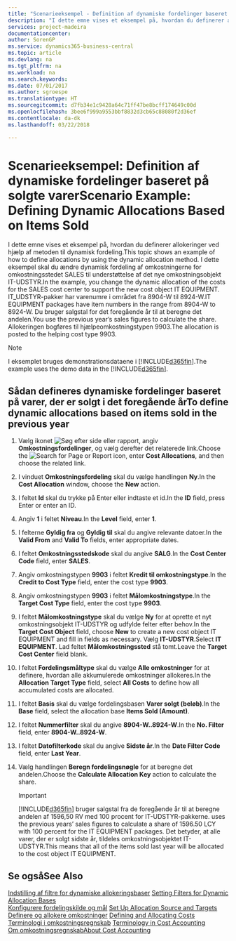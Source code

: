```yaml
---
title: "Scenarieeksempel - Definition af dynamiske fordelinger baseret på solgte varer | Microsoft Docs"
description: "I dette emne vises et eksempel på, hvordan du definerer allokeringer ved hjælp af metoden til dynamisk fordeling."
services: project-madeira
documentationcenter: 
author: SorenGP
ms.service: dynamics365-business-central
ms.topic: article
ms.devlang: na
ms.tgt_pltfrm: na
ms.workload: na
ms.search.keywords: 
ms.date: 07/01/2017
ms.author: sgroespe
ms.translationtype: HT
ms.sourcegitcommit: d7fb34e1c9428a64c71ff47be8bcff174649c00d
ms.openlocfilehash: 3bee6f999a9553bbf8832d3cb65c88080f2d36ef
ms.contentlocale: da-dk
ms.lasthandoff: 03/22/2018

---
```

# <a name="scenario-example-defining-dynamic-allocations-based-on-items-sold"></a><span data-ttu-id="8971c-103">Scenarieeksempel: Definition af dynamiske fordelinger baseret på solgte varer</span><span class="sxs-lookup"><span data-stu-id="8971c-103">Scenario Example: Defining Dynamic Allocations Based on Items Sold</span></span>
<span data-ttu-id="8971c-104">I dette emne vises et eksempel på, hvordan du definerer allokeringer ved hjælp af metoden til dynamisk fordeling.</span><span class="sxs-lookup"><span data-stu-id="8971c-104">This topic shows an example of how to define allocations by using the dynamic allocation method.</span></span> <span data-ttu-id="8971c-105">I dette eksempel skal du ændre dynamisk fordeling af omkostningerne for omkostningsstedet SALES til understøttelse af det nye omkostningsobjekt IT-UDSTYR.</span><span class="sxs-lookup"><span data-stu-id="8971c-105">In the example, you change the dynamic allocation of the costs for the SALES cost center to support the new cost object IT EQUIPMENT.</span></span> <span data-ttu-id="8971c-106">IT_UDSTYR-pakker har varenumre i området fra 8904-W til 8924-W.</span><span class="sxs-lookup"><span data-stu-id="8971c-106">IT EQUIPMENT packages have item numbers in the range from 8904-W to 8924-W.</span></span> <span data-ttu-id="8971c-107">Du bruger salgstal for det foregående år til at beregne det andelen.</span><span class="sxs-lookup"><span data-stu-id="8971c-107">You use the previous year’s sales figures to calculate the share.</span></span> <span data-ttu-id="8971c-108">Allokeringen bogføres til hjælpeomkostningstypen 9903.</span><span class="sxs-lookup"><span data-stu-id="8971c-108">The allocation is posted to the helping cost type 9903.</span></span>  

> [!NOTE]  
>  <span data-ttu-id="8971c-109">I eksemplet bruges demonstrationsdataene i [!INCLUDE[d365fin](includes/d365fin_md.md)].</span><span class="sxs-lookup"><span data-stu-id="8971c-109">The example uses the demo data in the [!INCLUDE[d365fin](includes/d365fin_md.md)].</span></span>  

## <a name="to-define-dynamic-allocations-based-on-items-sold-in-the-previous-year"></a><span data-ttu-id="8971c-110">Sådan defineres dynamiske fordelinger baseret på varer, der er solgt i det foregående år</span><span class="sxs-lookup"><span data-stu-id="8971c-110">To define dynamic allocations based on items sold in the previous year</span></span>  

1.  <span data-ttu-id="8971c-111">Vælg ikonet ![Søg efter side eller rapport](media/ui-search/search_small.png "Ikonet Søg efter side eller rapport"), angiv **Omkostningsfordelinger**, og vælg derefter det relaterede link.</span><span class="sxs-lookup"><span data-stu-id="8971c-111">Choose the ![Search for Page or Report](media/ui-search/search_small.png "Search for Page or Report icon") icon, enter **Cost Allocations**, and then choose the related link.</span></span>  
2.  <span data-ttu-id="8971c-112">I vinduet **Omkostningsfordeling** skal du vælge handlingen **Ny**.</span><span class="sxs-lookup"><span data-stu-id="8971c-112">In the **Cost Allocation** window, choose the **New** action.</span></span>  
3.  <span data-ttu-id="8971c-113">I feltet **Id** skal du trykke på Enter eller indtaste et id.</span><span class="sxs-lookup"><span data-stu-id="8971c-113">In the **ID** field, press Enter or enter an ID.</span></span>  
4.  <span data-ttu-id="8971c-114">Angiv **1** i feltet **Niveau**.</span><span class="sxs-lookup"><span data-stu-id="8971c-114">In the **Level** field, enter **1**.</span></span>  
5.  <span data-ttu-id="8971c-115">I felterne **Gyldig fra** og **Gyldig til** skal du angive relevante datoer.</span><span class="sxs-lookup"><span data-stu-id="8971c-115">In the **Valid From** and **Valid To** fields, enter appropriate dates.</span></span>  
6.  <span data-ttu-id="8971c-116">I feltet **Omkostningsstedskode** skal du angive **SALG**.</span><span class="sxs-lookup"><span data-stu-id="8971c-116">In the **Cost Center Code** field, enter **SALES**.</span></span>  
7.  <span data-ttu-id="8971c-117">Angiv omkostningstypen **9903** i feltet **Kredit til omkostningstype**.</span><span class="sxs-lookup"><span data-stu-id="8971c-117">In the **Credit to Cost Type** field, enter the cost type **9903**.</span></span>  
8.  <span data-ttu-id="8971c-118">Angiv omkostningstypen **9903** i feltet **Målomkostningstype**.</span><span class="sxs-lookup"><span data-stu-id="8971c-118">In the **Target Cost Type** field, enter the cost type **9903**.</span></span>  
9. <span data-ttu-id="8971c-119">I feltet **Målomkostningstype** skal du vælge **Ny** for at oprette et nyt omkostningsobjekt IT-UDSTYR og udfylde felter efter behov.</span><span class="sxs-lookup"><span data-stu-id="8971c-119">In the **Target Cost Object** field, choose **New** to create a new cost object IT EQUIPMENT and fill in fields as necessary.</span></span> <span data-ttu-id="8971c-120">Vælg **IT-UDSTYR**.</span><span class="sxs-lookup"><span data-stu-id="8971c-120">Select **IT EQUIPMENT**.</span></span> <span data-ttu-id="8971c-121">Lad feltet **Målomkostningssted** stå tomt.</span><span class="sxs-lookup"><span data-stu-id="8971c-121">Leave the **Target Cost Center** field blank.</span></span>  
10. <span data-ttu-id="8971c-122">I feltet **Fordelingsmåltype** skal du vælge **Alle omkostninger** for at definere, hvordan alle akkumulerede omkostninger allokeres.</span><span class="sxs-lookup"><span data-stu-id="8971c-122">In the **Allocation Target Type** field, select **All Costs** to define how all accumulated costs are allocated.</span></span>  
11. <span data-ttu-id="8971c-123">I feltet **Basis** skal du vælge fordelingsbasen **Varer solgt (beløb)**.</span><span class="sxs-lookup"><span data-stu-id="8971c-123">In the **Base** field, select the allocation base **Items Sold (Amount)**.</span></span>  
12. <span data-ttu-id="8971c-124">I feltet **Nummerfilter** skal du angive **8904-W..8924-W**.</span><span class="sxs-lookup"><span data-stu-id="8971c-124">In the **No. Filter** field, enter **8904-W..8924-W**.</span></span>  
13. <span data-ttu-id="8971c-125">I feltet **Datofilterkode** skal du angive **Sidste år**.</span><span class="sxs-lookup"><span data-stu-id="8971c-125">In the **Date Filter Code** field, enter **Last Year**.</span></span>  
14. <span data-ttu-id="8971c-126">Vælg handlingen **Beregn fordelingsnøgle** for at beregne det andelen.</span><span class="sxs-lookup"><span data-stu-id="8971c-126">Choose the **Calculate Allocation Key** action to calculate the share.</span></span>  

    > [!IMPORTANT]  
    >  [!INCLUDE[d365fin](includes/d365fin_md.md)]<span data-ttu-id="8971c-127"> bruger salgstal fra de foregående år til at beregne andelen af 1596,50 RV med 100 procent for IT-UDSTYR-pakkerne.</span><span class="sxs-lookup"><span data-stu-id="8971c-127"> uses the previous years’ sales figures to calculate a share of 1596.50 LCY with 100 percent for the IT EQUIPMENT packages.</span></span> <span data-ttu-id="8971c-128">Det betyder, at alle varer, der er solgt sidste år, tildeles omkostningsobjektet IT-UDSTYR.</span><span class="sxs-lookup"><span data-stu-id="8971c-128">This means that all of the items sold last year will be allocated to the cost object IT EQUIPMENT.</span></span>  

## <a name="see-also"></a><span data-ttu-id="8971c-129">Se også</span><span class="sxs-lookup"><span data-stu-id="8971c-129">See Also</span></span>  
 <span data-ttu-id="8971c-130">[Indstilling af filtre for dynamiske allokeringsbaser](finance-setting-filters-for-dynamic-allocation-bases.md) </span><span class="sxs-lookup"><span data-stu-id="8971c-130">[Setting Filters for Dynamic Allocation Bases](finance-setting-filters-for-dynamic-allocation-bases.md) </span></span>  
 <span data-ttu-id="8971c-131">[Konfigurere fordelingskilde og mål](finance-how-to-set-up-allocation-source-and-targets.md) </span><span class="sxs-lookup"><span data-stu-id="8971c-131">[Set Up Allocation Source and Targets](finance-how-to-set-up-allocation-source-and-targets.md) </span></span>  
 <span data-ttu-id="8971c-132">[Definere og allokere omkostninger](finance-define-and-allocate-costs.md) </span><span class="sxs-lookup"><span data-stu-id="8971c-132">[Defining and Allocating Costs](finance-define-and-allocate-costs.md) </span></span>  
 <span data-ttu-id="8971c-133">[Terminologi i omkostningsregnskab](finance-terminology-in-cost-accounting.md) </span><span class="sxs-lookup"><span data-stu-id="8971c-133">[Terminology in Cost Accounting](finance-terminology-in-cost-accounting.md) </span></span>  
 [<span data-ttu-id="8971c-134">Om omkostningsregnskab</span><span class="sxs-lookup"><span data-stu-id="8971c-134">About Cost Accounting</span></span>](finance-about-cost-accounting.md)

